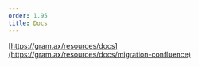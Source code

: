 ```yaml
---
order: 1.95
title: Docs
---
```


[https://gram.ax/resources/docs](https://gram.ax/resources/docs/migration-confluence)